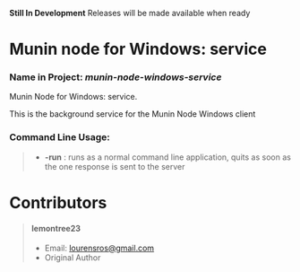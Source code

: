 **Still In Development** Releases will be made available when ready

# Munin node for Windows: service
### Name in Project: *munin-node-windows-service*

Munin Node for Windows: service.

This is the background service for the Munin Node Windows client

### Command Line Usage:
> * **-run** : runs as a normal command line application, quits as soon as the one response is sent to the server

# Contributors
> #### lemontree23
> * Email: lourensros@gmail.com
> * Original Author
